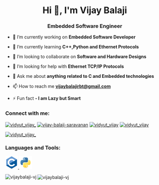<h1 align="center">Hi 👋, I'm Vijay Balaji</h1>
<h3 align="center">Embedded Software Engineer</h3>


- 🔭 I’m currently working on **Embedded Software Developer**

- 🌱 I’m currently learning **C++,Python and Ethernet Protocols**

- 👯 I’m looking to collaborate on **Software and Hardware Designs**

- 🤝 I’m looking for help with **Ethernet TCP/IP Protocols**

- 💬 Ask me about **anything related to C and Embedded technologies**

- 📫 How to reach me **vijaybalajirbt@gmail.com**

- ⚡ Fun fact **- I am Lazy but Smart**

<h3 align="left">Connect with me:</h3>
<p align="left">
<a href="https://twitter.com/vidyut_vijay_" target="blank"><img align="center" src="https://raw.githubusercontent.com/rahuldkjain/github-profile-readme-generator/master/src/images/icons/Social/twitter.svg" alt="vidyut_vijay_" height="30" width="40" /></a>
<a href="https://linkedin.com/in/vijay-balaji-saravanan" target="blank"><img align="center" src="https://raw.githubusercontent.com/rahuldkjain/github-profile-readme-generator/master/src/images/icons/Social/linked-in-alt.svg" alt="vijay-balaji-saravanan" height="30" width="40" /></a>
<a href="https://fb.com/vidyut_vijay" target="blank"><img align="center" src="https://raw.githubusercontent.com/rahuldkjain/github-profile-readme-generator/master/src/images/icons/Social/facebook.svg" alt="vidyut_vijay" height="30" width="40" /></a>
<a href="https://instagram.com/vidyut_vijay" target="blank"><img align="center" src="https://raw.githubusercontent.com/rahuldkjain/github-profile-readme-generator/master/src/images/icons/Social/instagram.svg" alt="vidyut_vijay" height="30" width="40" /></a>
</p>

<p align="left"> <a href="https://twitter.com/vidyut_vijay_" target="blank"><img src="https://img.shields.io/twitter/follow/vidyut_vijay_?logo=twitter&style=for-the-badge" alt="vidyut_vijay_" /></a> </p>

<h3 align="left">Languages and Tools:</h3>
<p align="left"> <a href="https://www.cprogramming.com/" target="_blank" rel="noreferrer"> <img src="https://raw.githubusercontent.com/devicons/devicon/master/icons/c/c-original.svg" alt="c" width="40" height="40"/> </a> <a href="https://www.python.org" target="_blank" rel="noreferrer"> <img src="https://raw.githubusercontent.com/devicons/devicon/master/icons/python/python-original.svg" alt="python" width="40" height="40"/> </a> </p>

<p><img align="left" src="https://github-readme-stats.vercel.app/api/top-langs?username=vijaybalaji-vj&show_icons=true&locale=en&layout=compact" alt="vijaybalaji-vj" /></p>

<p>&nbsp;<img align="center" src="https://github-readme-stats.vercel.app/api?username=vijaybalaji-vj&show_icons=true&locale=en" alt="vijaybalaji-vj" /></p>
